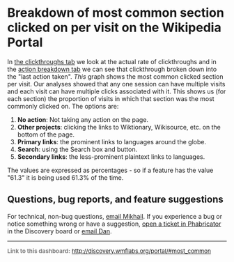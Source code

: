 Breakdown of most common section clicked on per visit on the Wikipedia Portal
=======

In [the clickthroughs tab](http://discovery.wmflabs.org/portal/#clickthrough_rate) we look at the actual rate of clickthroughs and in the [action breakdown tab](http://discovery.wmflabs.org/portal/#action_breakdown) we can see that clickthrough broken down into the "last action taken".
*This* graph shows the most common clicked section per visit. Our analyses showed that any one session can have multiple visits and each visit can have multiple clicks associated with it. This shows us (for each section) the proportion of visits in which that section was the most commonly clicked on. The options are:

1. **No action**: Not taking any action on the page.
2. **Other projects**: clicking the links to Wiktionary, Wikisource, etc. on the bottom of the page.
3. **Primary links**: the prominent links to languages around the globe.
4. **Search**: using the Search box and button.
5. **Secondary links**: the less-prominent plaintext links to languages.

The values are expressed as percentages - so if a feature has the value "61.3" it is being used 61.3% of the time.

Questions, bug reports, and feature suggestions
------
For technical, non-bug questions, [email Mikhail](mailto:mpopov@wikimedia.org?subject=Dashboard%20Question). If you experience a bug or notice something wrong or have a suggestion, [open a ticket in Phabricator](https://phabricator.wikimedia.org/maniphest/task/create/?projects=Discovery) in the Discovery board or [email Dan](mailto:dgarry@wikimedia.org?subject=Dashboard%20Question).

<hr style="border-color: gray;">
<p style="font-size: small; color: gray;">
  <strong>Link to this dashboard:</strong>
  <a href="http://discovery.wmflabs.org/portal/#most_common">
    http://discovery.wmflabs.org/portal/#most_common
  </a>
</p>
